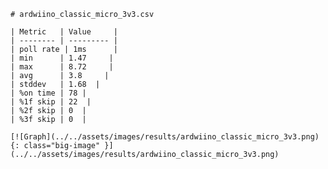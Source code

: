 
    # ardwiino_classic_micro_3v3.csv

    | Metric   | Value     |
    | -------- | --------- |
    | poll rate | 1ms      |
    | min      | 1.47     |
    | max      | 8.72     |
    | avg      | 3.8     |
    | stddev   | 1.68  |
    | %on time | 78 |
    | %1f skip | 22  |
    | %2f skip | 0  |
    | %3f skip | 0  |

    [![Graph](../../assets/images/results/ardwiino_classic_micro_3v3.png){: class="big-image" }](../../assets/images/results/ardwiino_classic_micro_3v3.png)

    